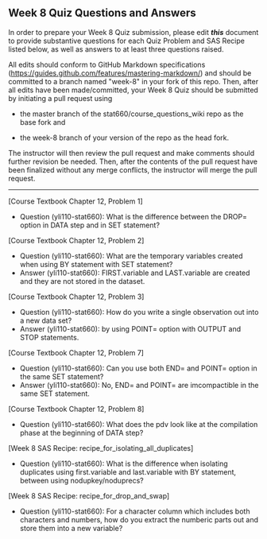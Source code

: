 
## Week 8 Quiz Questions and Answers

In order to prepare your Week 8 Quiz submission, please edit ***this*** document to provide substantive questions for each Quiz Problem and SAS Recipe listed below, as well as answers to at least three questions raised.

All edits should conform to GitHub Markdown specifications (https://guides.github.com/features/mastering-markdown/) and should be committed to a branch named "week-8" in your fork of this repo. Then, after all edits have been made/committed, your Week 8 Quiz should be submitted by initiating a pull request using

- the master branch of the stat660/course_questions_wiki repo as the base fork and

- the week-8 branch of your version of the repo as the head fork.

The instructor will then review the pull request and make comments should further revision be needed. Then, after the contents of the pull request have been finalized without any merge conflicts, the instructor will merge the pull request.



********************************************************************************



[Course Textbook Chapter 12, Problem 1]
* Question (yli110-stat660): What is the difference between the DROP= option in DATA step and in SET statement?



[Course Textbook Chapter 12, Problem 2]
* Question (yli110-stat660): What are the temporary variables created when using BY statement with SET statement?
* Answer (yli110-stat660): FIRST.variable and LAST.variable are created and they are not stored in the dataset.



[Course Textbook Chapter 12, Problem 3]
* Question (yli110-stat660): How do you write a single observation out into a new data set?
* Answer (yli110-stat660): by using POINT= option with OUTPUT and STOP statements.



[Course Textbook Chapter 12, Problem 7]
* Question (yli110-stat660): Can you use both END= and POINT= option in the same SET statement?
* Answer (yli110-stat660): No, END= and POINT= are imcompactible in the same SET statement.



[Course Textbook Chapter 12, Problem 8]
* Question (yli110-stat660): What does the pdv look like at the compilation phase at the beginning of DATA step?



[Week 8 SAS Recipe: recipe_for_isolating_all_duplicates]
* Question (yli110-stat660): What is the difference when isolating duplicates using first.variable and last.variable with BY statement, between using nodupkey/noduprecs?



[Week 8 SAS Recipe: recipe_for_drop_and_swap]
* Question (yli110-stat660): For a character column which includes both characters and numbers, how do you extract the numberic parts out and store them into a new variable?


